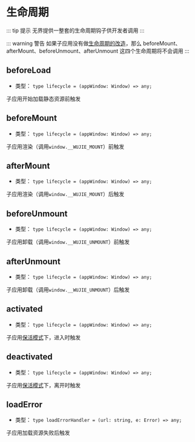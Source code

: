 
# 生命周期

::: tip 提示
无界提供一整套的生命周期钩子供开发者调用
:::

::: warning 警告
如果子应用没有做[生命周期的改造](/guide/start.html#生命周期改造)，那么 beforeMount、afterMount、beforeUnmount、afterUnmount 这四个生命周期将不会调用
:::

## beforeLoad

- 类型： `type lifecycle = (appWindow: Window) => any;`

子应用开始加载静态资源前触发

## beforeMount

- 类型： `type lifecycle = (appWindow: Window) => any;`

子应用渲染（调用`window.__WUJIE_MOUNT`）前触发

## afterMount

- 类型： `type lifecycle = (appWindow: Window) => any;`

子应用渲染（调用`window.__WUJIE_MOUNT`）后触发

## beforeUnmount

- 类型： `type lifecycle = (appWindow: Window) => any;`

子应用卸载（调用`window.__WUJIE_UNMOUNT`）前触发

## afterUnmount

- 类型： `type lifecycle = (appWindow: Window) => any;`

子应用卸载（调用`window.__WUJIE_UNMOUNT`）后触发

## activated

- 类型： `type lifecycle = (appWindow: Window) => any;`

子应用[保活模式](/api/startApp.html#alive)下，进入时触发

## deactivated

- 类型： `type lifecycle = (appWindow: Window) => any;`

子应用[保活模式](/api/startApp.html#alive)下，离开时触发

## loadError

- 类型： `type loadErrorHandler = (url: string, e: Error) => any;`

子应用加载资源失败后触发
